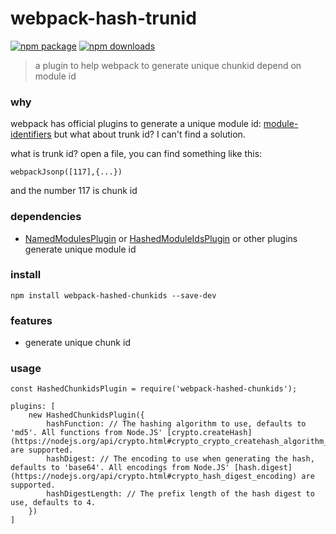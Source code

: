 # webpack-hash-trunid
[![npm package](https://img.shields.io/npm/v/webpack-hashed-chunkids.svg)](https://www.npmjs.org/package/webpack-hashed-chunkids)
[![npm downloads](http://img.shields.io/npm/dm/webpack-hashed-chunkids.svg)](https://www.npmjs.org/package/webpack-hashed-chunkids)
> a plugin to help webpack to generate unique chunkid depend on module id
### why
webpack has official plugins to generate a unique module id: [module-identifiers](https://webpack.js.org/guides/caching/#module-identifiers)
but what about trunk id? I can't find a solution.

what is trunk id? open a file, you can find something like this:

```
webpackJsonp([117],{...})
```

and the number 117 is chunk id

### dependencies

* [NamedModulesPlugin](https://webpack.js.org/plugins/named-modules-plugin/) or [HashedModuleIdsPlugin](https://webpack.js.org/plugins/hashed-module-ids-plugin/) or other plugins generate unique module id

### install
```
npm install webpack-hashed-chunkids --save-dev
```

### features
* generate unique chunk id

### usage
```
const HashedChunkidsPlugin = require('webpack-hashed-chunkids');

plugins: [
    new HashedChunkidsPlugin({
        hashFunction: // The hashing algorithm to use, defaults to 'md5'. All functions from Node.JS' [crypto.createHash](https://nodejs.org/api/crypto.html#crypto_crypto_createhash_algorithm_options) are supported.
        hashDigest: // The encoding to use when generating the hash, defaults to 'base64'. All encodings from Node.JS' [hash.digest](https://nodejs.org/api/crypto.html#crypto_hash_digest_encoding) are supported.
        hashDigestLength: // The prefix length of the hash digest to use, defaults to 4.
    })
]
```
